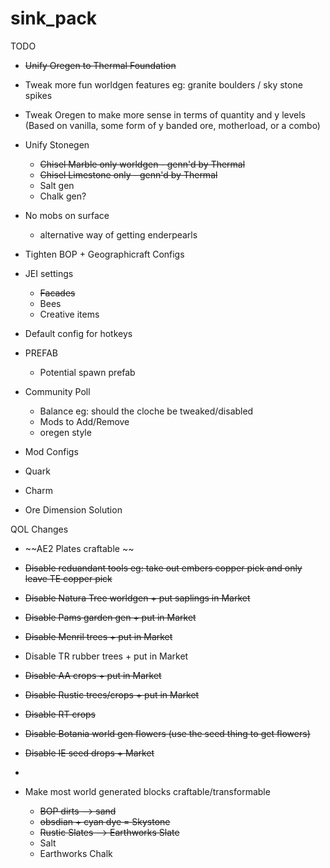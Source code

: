 # sink_pack

TODO

  * ~~Unify Oregen to Thermal Foundation~~
  
  * Tweak more fun worldgen features eg: granite boulders / sky stone spikes
  
  * Tweak Oregen to make more sense in terms of quantity and y levels (Based on vanilla, some form of y banded ore, motherload, or a combo)
    
  * Unify Stonegen
    * ~~Chisel Marble only worldgen - genn'd by Thermal~~
    * ~~Chisel Limestone only - genn'd by Thermal~~
    * Salt gen
    * Chalk gen?

  * No mobs on surface
    * alternative way of getting enderpearls
    
  * Tighten BOP + Geographicraft Configs
    
  * JEI settings
    * ~~Facades~~
    * Bees
    * Creative items
  
  * Default config for hotkeys
  
  * PREFAB
    * Potential spawn prefab

  * Community Poll
    * Balance eg: should the cloche be tweaked/disabled
    * Mods to Add/Remove
    * oregen style
    
  * Mod Configs
   * Quark
   * Charm
  
  * Ore Dimension Solution
  
  QOL Changes
  * ~~AE2 Plates craftable ~~
  * ~~Disable reduandant tools eg: take out embers copper pick and only leave TE copper pick~~
  * ~~Disable Natura Tree worldgen + put saplings in Market~~
  * ~~Disable Pams garden gen + put in Market~~
  * ~~Disable Menril trees + put in Market~~
  * Disable TR rubber trees + put in Market
  * ~~Disable AA crops + put in Market~~
  * ~~Disable Rustic trees/crops + put in Market~~
  * ~~Disable RT crops~~
  * ~~Disable Botania world gen flowers (use the seed thing to get flowers)~~
  * ~~Disable IE seed drops + Market~~
  * 
  
  
  * Make most world generated blocks craftable/transformable
    * ~~BOP dirts --> sand~~
    * ~~obsdian + cyan dye = Skystone~~
    * ~~Rustic Slates --> Earthworks Slate~~
    * Salt
    * Earthworks Chalk
  
